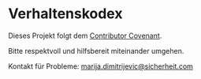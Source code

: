 # Verhaltenskodex

Dieses Projekt folgt dem [Contributor Covenant](https://www.contributor-covenant.org/).

Bitte respektvoll und hilfsbereit miteinander umgehen.

Kontakt für Probleme: marija.dimitrijevic@sicherheit.com
